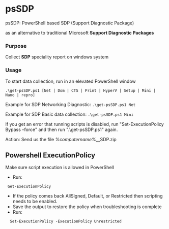 # psSDP
psSDP: PowerShell based SDP (Support Diagnostic Package)

as an alternative to traditional Microsoft **Support Diagnostic Packages**

### Purpose
Collect **SDP** speciality report on windows system

### Usage
To start data collection, run in an elevated PowerShell window

 ` .\get-psSDP.ps1 [Net | Dom | CTS | Print | HyperV | Setup | Mini | Nano | repro] `
 
 Example for SDP Networking Diagnostic:
  `.\get-psSDP.ps1 Net`

 Example for SDP Basic data collection:
 `.\get-psSDP.ps1 Mini`
  
If you get an error that running scripts is disabled, run "Set-ExecutionPolicy Bypass –force" and then run ".\get-psSDP.ps1" again. 

Action: Send us the file _%computername%_<date>_<tec>_SDP.zip


**Powershell ExecutionPolicy**
--------------------------
Make sure script execution is allowed in PowerShell

-	Run: 

 ` Get-ExecutionPolicy`

-	If the policy comes back AllSigned, Default, or Restricted then scripting needs to be enabled.
-	Save the output to restore the policy when troubleshooting is complete
-	Run: 

`  Set-ExecutionPolicy -ExecutionPolicy Unrestricted`
